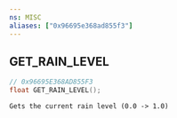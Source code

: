 ```yaml
---
ns: MISC
aliases: ["0x96695e368ad855f3"]
---
```

## GET_RAIN_LEVEL

```c
// 0x96695E368AD855F3
float GET_RAIN_LEVEL();
```

```
Gets the current rain level (0.0 -> 1.0)
```
